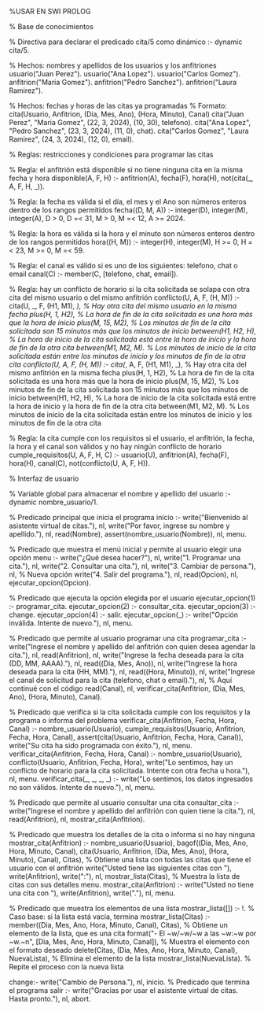 %USAR EN SWI PROLOG

% Base de conocimientos

% Directiva para declarar el predicado cita/5 como dinámico
:- dynamic cita/5.

% Hechos: nombres y apellidos de los usuarios y los anfitriones
usuario("Juan Perez").
usuario("Ana Lopez").
usuario("Carlos Gomez").
anfitrion("Maria Gomez").
anfitrion("Pedro Sanchez").
anfitrion("Laura Ramirez").

% Hechos: fechas y horas de las citas ya programadas
% Formato: cita(Usuario, Anfitrion, (Dia, Mes, Ano), (Hora, Minuto), Canal)
cita("Juan Perez", "Maria Gomez", (22, 3, 2024), (10, 30), telefono).
cita("Ana Lopez", "Pedro Sanchez", (23, 3, 2024), (11, 0), chat).
cita("Carlos Gomez", "Laura Ramirez", (24, 3, 2024), (12, 0), email).

% Reglas: restricciones y condiciones para programar las citas

% Regla: el anfitrión está disponible si no tiene ninguna cita en la misma fecha y hora
disponible(A, F, H) :- anfitrion(A), fecha(F), hora(H), not(cita(_, A, F, H, _)).

% Regla: la fecha es válida si el día, el mes y el Ano son números enteros dentro de los rangos permitidos
fecha((D, M, A)) :- integer(D), integer(M), integer(A), D > 0, D =< 31, M > 0, M =< 12, A >= 2024.

% Regla: la hora es válida si la hora y el minuto son números enteros dentro de los rangos permitidos
hora((H, M)) :- integer(H), integer(M), H >= 0, H =< 23, M >= 0, M =< 59.

% Regla: el canal es válido si es uno de los siguientes: telefono, chat o email
canal(C) :- member(C, [telefono, chat, email]).

% Regla: hay un conflicto de horario si la cita solicitada se solapa con otra cita del mismo usuario o del mismo anfitrión
conflicto(U, A, F, (H, M)) :- cita(U, _, F, (H1, M1), _), % Hay otra cita del mismo usuario en la misma fecha
                              plus(H, 1, H2), % La hora de fin de la cita solicitada es una hora más que la hora de inicio
                              plus(M, 15, M2), % Los minutos de fin de la cita solicitada son 15 minutos más que los minutos de inicio
                              between(H1, H2, H), % La hora de inicio de la cita solicitada está entre la hora de inicio y la hora de fin de la otra cita
                              between(M1, M2, M). % Los minutos de inicio de la cita solicitada están entre los minutos de inicio y los minutos de fin de la otra cita
conflicto(U, A, F, (H, M)) :- cita(_, A, F, (H1, M1), _), % Hay otra cita del mismo anfitrión en la misma fecha
                              plus(H, 1, H2), % La hora de fin de la cita solicitada es una hora más que la hora de inicio
                              plus(M, 15, M2), % Los minutos de fin de la cita solicitada son 15 minutos más que los minutos de inicio
                              between(H1, H2, H), % La hora de inicio de la cita solicitada está entre la hora de inicio y la hora de fin de la otra cita
                              between(M1, M2, M). % Los minutos de inicio de la cita solicitada están entre los minutos de inicio y los minutos de fin de la otra cita

% Regla: la cita cumple con los requisitos si el usuario, el anfitrión, la fecha, la hora y el canal son válidos y no hay ningún conflicto de horario
cumple_requisitos(U, A, F, H, C) :- usuario(U), anfitrion(A), fecha(F), hora(H), canal(C), not(conflicto(U, A, F, H)).

% Interfaz de usuario

% Variable global para almacenar el nombre y apellido del usuario
:- dynamic nombre_usuario/1.

% Predicado principal que inicia el programa
inicio :- write("Bienvenido al asistente virtual de citas."), nl,
          write("Por favor, ingrese su nombre y apellido."), nl,
          read(Nombre), assert(nombre_usuario(Nombre)), nl,
          menu.

% Predicado que muestra el menú inicial y permite al usuario elegir una opción
menu :- write("¿Qué desea hacer?"), nl,
        write("1. Programar una cita."), nl,
        write("2. Consultar una cita."), nl,
        write("3. Cambiar de persona."), nl, % Nueva opción
        write("4. Salir del programa."), nl,
        read(Opcion), nl,
        ejecutar_opcion(Opcion).

% Predicado que ejecuta la opción elegida por el usuario
ejecutar_opcion(1) :- programar_cita.
ejecutar_opcion(2) :- consultar_cita.
ejecutar_opcion(3) :- change.
ejecutar_opcion(4) :- salir.
ejecutar_opcion(_) :- write("Opción inválida. Intente de nuevo."), nl, menu.


% Predicado que permite al usuario programar una cita
programar_cita :- write("Ingrese el nombre y apellido del anfitrión con quien desea agendar la cita."), nl,
                  read(Anfitrion), nl,
                  write("Ingrese la fecha deseada para la cita (DD, MM, AAAA)."), nl,
                  read((Dia, Mes, Ano)), nl,
                  write("Ingrese la hora deseada para la cita (HH, MM)."), nl,
                  read((Hora, Minuto)), nl,
                  write("Ingrese el canal de solicitud para la cita (telefono, chat o email)."), nl, % Aquí continué con el código
                  read(Canal), nl,
                  verificar_cita(Anfitrion, (Dia, Mes, Ano), (Hora, Minuto), Canal).

% Predicado que verifica si la cita solicitada cumple con los requisitos y la programa o informa del problema
verificar_cita(Anfitrion, Fecha, Hora, Canal) :- nombre_usuario(Usuario),
                                                 cumple_requisitos(Usuario, Anfitrion, Fecha, Hora, Canal),
                                                 assert(cita(Usuario, Anfitrion, Fecha, Hora, Canal)),
                                                 write("Su cita ha sido programada con éxito."), nl,
                                                 menu.
verificar_cita(Anfitrion, Fecha, Hora, Canal) :- nombre_usuario(Usuario),
                                                 conflicto(Usuario, Anfitrion, Fecha, Hora),
                                                 write("Lo sentimos, hay un conflicto de horario para la cita solicitada. Intente con otra fecha u hora."), nl,
                                                 menu.
verificar_cita(_, _, _, _) :- write("Lo sentimos, los datos ingresados no son válidos. Intente de nuevo."), nl,
                              menu.

% Predicado que permite al usuario consultar una cita
consultar_cita :- write("Ingrese el nombre y apellido del anfitrión con quien tiene la cita."), nl,
                  read(Anfitrion), nl,
                  mostrar_cita(Anfitrion).

% Predicado que muestra los detalles de la cita o informa si no hay ninguna
mostrar_cita(Anfitrion) :- nombre_usuario(Usuario),
                           bagof((Dia, Mes, Ano, Hora, Minuto, Canal), cita(Usuario, Anfitrion, (Dia, Mes, Ano), (Hora, Minuto), Canal), Citas), % Obtiene una lista con todas las citas que tiene el usuario con el anfitrión
                           write("Usted tiene las siguientes citas con "), write(Anfitrion), write(":"), nl,
                           mostrar_lista(Citas), % Muestra la lista de citas con sus detalles
                           menu.
mostrar_cita(Anfitrion) :- write("Usted no tiene una cita con "), write(Anfitrion), write("."), nl,
                           menu.

% Predicado que muestra los elementos de una lista
mostrar_lista([]) :- !. % Caso base: si la lista está vacía, termina
mostrar_lista(Citas) :- member((Dia, Mes, Ano, Hora, Minuto, Canal), Citas), % Obtiene un elemento de la lista, que es una cita
                        format("- El ~w/~w/~w a las ~w:~w por ~w.~n", [Dia, Mes, Ano, Hora, Minuto, Canal]), % Muestra el elemento con el formato deseado
                        delete(Citas, (Dia, Mes, Ano, Hora, Minuto, Canal), NuevaLista), % Elimina el elemento de la lista
                        mostrar_lista(NuevaLista). % Repite el proceso con la nueva lista

change:- write("Cambio de Persona."), nl,
         inicio.
% Predicado que termina el programa
salir :- write("Gracias por usar el asistente virtual de citas. Hasta pronto."), nl,
         abort.